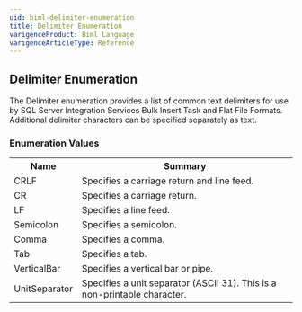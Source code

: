 ```yaml
---
uid: biml-delimiter-enumeration
title: Delimiter Enumeration
varigenceProduct: Biml Language
varigenceArticleType: Reference
---
```


## Delimiter Enumeration<div class="LanguageSummary"><div class ="SummaryItem">The Delimiter enumeration provides a list of common text delimiters for use by SQL Server Integration Services Bulk Insert Task and Flat File Formats.  Additional delimiter characters can be specified separately as text.</div></div><div class="EnumValueGroup">### Enumeration Values<table id="EnumValue" class="MemberList"><tbody><tr><th class="MemberNameColumnHeader">Name</th><th class="MemberSummaryColumnHeader">Summary</th></tr><tr class="cd0"><td class="MemberName">CRLF</td><td class="MemberSummary"><div class ="SummaryItem">Specifies a carriage return and line feed.</div></td></tr><tr class="cd1"><td class="MemberName">CR</td><td class="MemberSummary"><div class ="SummaryItem">Specifies a carriage return.</div></td></tr><tr class="cd0"><td class="MemberName">LF</td><td class="MemberSummary"><div class ="SummaryItem">Specifies a line feed.</div></td></tr><tr class="cd1"><td class="MemberName">Semicolon</td><td class="MemberSummary"><div class ="SummaryItem">Specifies a semicolon.</div></td></tr><tr class="cd0"><td class="MemberName">Comma</td><td class="MemberSummary"><div class ="SummaryItem">Specifies a comma.</div></td></tr><tr class="cd1"><td class="MemberName">Tab</td><td class="MemberSummary"><div class ="SummaryItem">Specifies a tab.</div></td></tr><tr class="cd0"><td class="MemberName">VerticalBar</td><td class="MemberSummary"><div class ="SummaryItem">Specifies a vertical bar or pipe.</div></td></tr><tr class="cd1"><td class="MemberName">UnitSeparator</td><td class="MemberSummary"><div class ="SummaryItem">Specifies a unit separator (ASCII 31). This is a non-printable character.</div></td></tr></tbody></table></div>